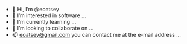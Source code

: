 - 👋 Hi, I’m @eoatsey
- 👀 I’m interested in software ...
- 🌱 I’m currently learning ...
- 💞️ I’m looking to collaborate on ...
- 📫 eoatsey@gmail.com you can contact me at the e-mail address ...

<!---
eoatsey/eoatsey is a ✨ special ✨ repository because its `README.md` (this file) appears on your GitHub profile.
You can click the Preview link to take a look at your changes.
--->
